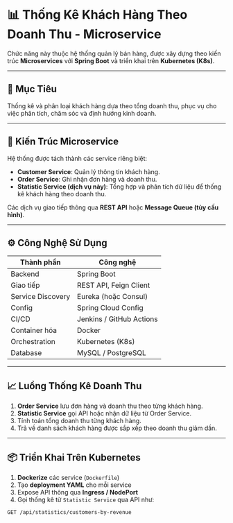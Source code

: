 # 📊 Thống Kê Khách Hàng Theo Doanh Thu - Microservice

Chức năng này thuộc hệ thống quản lý bán hàng, được xây dựng theo kiến trúc **Microservices** với **Spring Boot** và triển khai trên **Kubernetes (K8s)**.

---

## 🚀 Mục Tiêu

Thống kê và phân loại khách hàng dựa theo tổng doanh thu, phục vụ cho việc phân tích, chăm sóc và định hướng kinh doanh.

---

## 🧩 Kiến Trúc Microservice

Hệ thống được tách thành các service riêng biệt:

- **Customer Service**: Quản lý thông tin khách hàng.
- **Order Service**: Ghi nhận đơn hàng và doanh thu.
- **Statistic Service (dịch vụ này)**: Tổng hợp và phân tích dữ liệu để thống kê khách hàng theo doanh thu.

Các dịch vụ giao tiếp thông qua **REST API** hoặc **Message Queue (tùy cấu hình)**.

---

## ⚙️ Công Nghệ Sử Dụng

| Thành phần     | Công nghệ                         |
|----------------|-----------------------------------|
| Backend        | Spring Boot                       |
| Giao tiếp      | REST API, Feign Client            |
| Service Discovery | Eureka (hoặc Consul)           |
| Config         | Spring Cloud Config               |
| CI/CD          | Jenkins / GitHub Actions          |
| Container hóa  | Docker                            |
| Orchestration  | Kubernetes (K8s)                  |
| Database       | MySQL / PostgreSQL                |

---

## 📈 Luồng Thống Kê Doanh Thu

1. **Order Service** lưu đơn hàng và doanh thu theo từng khách hàng.
2. **Statistic Service** gọi API hoặc nhận dữ liệu từ Order Service.
3. Tính toán tổng doanh thu từng khách hàng.
4. Trả về danh sách khách hàng được sắp xếp theo doanh thu giảm dần.

---

## 📦 Triển Khai Trên Kubernetes

1. **Dockerize** các service (`Dockerfile`)
2. Tạo **deployment YAML** cho mỗi service
3. Expose API thông qua **Ingress / NodePort**
4. Gọi thống kê từ `Statistic Service` qua API như:

```bash
GET /api/statistics/customers-by-revenue
